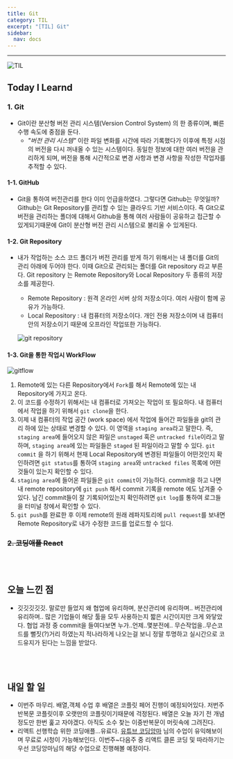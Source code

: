 ```yaml
---
title: Git
category: TIL
excerpt: "[TIL] Git"
sidebar:
  nav: docs
---
```


---

![TIL](https://user-images.githubusercontent.com/83164003/127775612-7464075f-89e7-478e-82ee-dc1c2710a125.jpeg)
## Today I Learnd
### 1. Git
- Git이란 분산형 버전 관리 시스템(Version Control System) 의 한 종류이며, 빠른 수행 속도에 중점을 둔다.
  - *"버전 관리 시스템"* 이란 파일 변화를 시간에 따라 기록했다가 이후에 특정 시점의 버전을 다시 꺼내올 수 있는 시스템이다. 동일한 정보에 대한 여러 버전을 관리하게 되며, 버전을 통해 시간적으로 변경 사항과 변경 사항을 작성한 작업자를 추적할 수 있다.

#### 1-1. GitHub
- Git을 통하여 버전관리를 한다 이미 언급을하였다. 그렇다면 Github는 무엇일까? Github는 Git Repository를 관리할 수 있는 클라우드 기반 서비스이다.
즉 Git으로 버전을 관리하는 폴더에 대해서 Github을 통해 여러 사람들이 공유하고 접근할 수 있게되기때문에 Git이 분산형 버전 관리 시스템으로 불리울 수 있게된다.

#### 1-2. Git Repository
- 내가 작업하는 소스 코드 폴더가 버전 관리를 받게 하기 위해서는 내 폴더를 Git의 관리 아래에 두어야 한다. 이때 Git으로 관리되는 폴더를 Git repository 라고 부른다.
Git repository 는 Remote Repository와 Local Repository 두 종류의 저장소를 제공한다.
  - Remote Repository : 원격 온라인 서버 상의 저장소이다. 여러 사람이 함께 공유가 가능하다.
  - Local Repository : 내 컴퓨터의 저장소이다. 개인 전용 저장소이며 내 컴퓨터 안의 저장소이기 때문에 오프라인 작업또한 가능하다.

  ![git repository](https://user-images.githubusercontent.com/83164003/128201330-25d70b76-a2f6-42e8-a6ee-ced5dea3b517.png)

#### 1-3. Git을 통한 작업시 WorkFlow
![gitflow](https://user-images.githubusercontent.com/83164003/128201584-6a5413c7-0150-4356-9cba-7c2b71827daf.png)

1. Remote에 있는 다른 Repository에서 `Fork`를 해서 Remote에 있는 내 Repository에 가지고 온다.
2. 이 코드를 수정하기 위해서는 내 컴퓨터로 가져오는 작업이 또 필요하다. 내 컴퓨터에서 작업을 하기 위해서 `git clone`을 한다.
3. 이제 내 컴퓨터의 작업 공간 (work space) 에서 작업에 들어간 파일들을 git의 관리 하에 있는 상태로 변경할 수 있다. 이 영역을 `staging area`라고 말한다. 즉, `staging area`에 들어오지 않은 파일은 `unstaged` 혹은 `untracked file`이라고 말하며, `staging area`에 있는 파일들은 `staged` 된 파일이라고 말할 수 있다. `git commit` 을 하기 위해서 현재 Local Repository에 변경된 파일들이 어떤것인지 확인하려면 `git status`를 통하여 `staging area`와 `untracked files` 목록에 어떤 것들이 있는지 확인할 수 있다.
4. `staging area`에 들어온 파일들은 `git commit`이 가능하다. commit을 하고 나면 내 remote repository에 `git push` 해서 commit 기록을 remote 에도 남겨줄 수 있다.
남긴 commit들이 잘 기록되어있는지 확인하려면 `git log`를 통하여 로그들을 터미널 창에서 확인할 수 있다.
5. `git push`를 완료한 후 이제 remote의 원래 레파지토리에 `pull request`를 보내면 Remote Repository로 내가 수정한 코드를 업로드할 수 있다.

### ~~2. 코딩애플 React~~


<br>
<br>

## 오늘 느낀 점
- 깃깃깃깃깃. 말로만 들었지 왜 협업에 유리하며, 분산관리에 유리하며.. 버전관리에 유리하며.. 많은 기업들이 해당 툴을 모두 사용하는지 짧은 시간이지만 크게 와닿았다.
협업 과정 중 commit을 들여다보면 누가..언제..몇분전에.. 무슨작업을..무슨코드를 뻘짓(?)거리 하였는지 적나라하게 나오는걸 보니 정말 투명하고 실시간으로 코드유지가 된다는 느낌을 받았다.

<br>
<br>

## 내일 할 일
- 이번주 마무리. 배열,객체 수업 후 배열은 코플릿 페어 진행이 예정되어있다. 저번주 반복문 코플릿이후 오랫만의 코플릿이기때문에 걱정된다. 배열은 오늘 자기 전 개념정도만 한번 훑고 자야겠다. 아직도 소수 찾는 이중반복문이 머릿속에 그려진다.
- 리액트 선행학습 위한 코딩애플...유료다. <a href="https://www.youtube.com/channel/UCxft4RZ8lrK_BdPNz8NOP7Q" target="_blank">유튜브 코딩앙마</a> 님의 수업이 유익해보이며 무료로 시청이 가능해보인다. 이번주~다음주 중 리액트 클론 코딩 및 따라하기는 우선 코딩앙마님의 해당 수업으로 진행해볼 예정이다.
